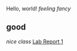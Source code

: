 Hello, world! 
*feeling fancy*
## good
*nice class*
[Lab Report 1](https://minyanshi1105.github.io/cse15l-lab-reports/lab-report-1-week-0.html)
